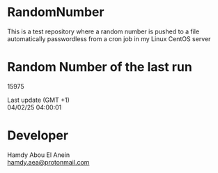 # RandomNumber    
This is a test repository where a random number is pushed to a file automatically passwordless from a cron job in my Linux CentOS server    
# Random Number of the last run   
15975
      
Last update (GMT +1)    
04/02/25 04:00:01
# Developer    
Hamdy Abou El Anein   
hamdy.aea@protonmail.com
